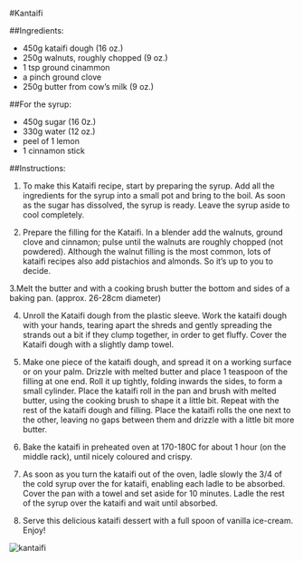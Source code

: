 #Kantaifi

##Ingredients:
- 450g kataifi dough (16 oz.)
- 250g walnuts, roughly chopped (9 oz.)
- 1 tsp ground cinammon
- a pinch ground clove
- 250g butter from cow’s milk (9 oz.)

##For the syrup:
- 450g sugar (16 0z.)
- 330g water (12 oz.)
- peel of 1 lemon
- 1 cinnamon stick

##Instructions:
1. To make this Kataifi recipe, start by preparing the syrup. Add all the ingredients for the syrup into a small pot and bring to the boil. As soon as the sugar has dissolved, the syrup is ready. Leave the syrup aside to cool completely.

2. Prepare the filling for the Kataifi. In a blender add the walnuts, ground clove and cinnamon; pulse until the walnuts are roughly chopped (not powdered). Although the walnut filling is the most common, lots of kataifi recipes also add pistachios and almonds. So it’s up to you to decide.

3.Melt the butter and with a cooking brush butter the bottom and sides of a baking pan. (approx. 26-28cm diameter)

4. Unroll the Kataifi dough from the plastic sleeve. Work the kataifi dough with your hands, tearing apart the shreds and gently spreading the strands out a bit if they clump together, in order to get fluffy. Cover the Kataifi dough with a slightly damp towel.

5. Make one piece of the kataifi dough, and spread it on a working surface or on your palm. Drizzle with melted butter and place 1 teaspoon of the filling at one end. Roll it up tightly, folding inwards the sides, to form a small cylinder. Place the kataifi roll in the pan and brush with melted butter, using the cooking brush to shape it a little bit. Repeat with the rest of the kataifi dough and filling. Place the kataifi rolls the one next to the other, leaving no gaps between them and drizzle with a little bit more butter.

6. Bake the kataifi in preheated oven at 170-180C for about 1 hour (on the middle rack), until nicely coloured and crispy.

7. As soon as  you turn the kataifi out of the oven, ladle slowly the 3/4 of the cold syrup over the for kataifi, enabling each ladle to be absorbed. Cover the pan with a towel and set aside for 10 minutes. Ladle the rest of the syrup over the kataifi and wait until absorbed.

8. Serve this delicious kataifi dessert with a full spoon of vanilla ice-cream. Enjoy!

![kantaifi](https://www.mygreekdish.com/wp-content/uploads/2014/02/Homemade-Kataifi-recipe-1-800x588.jpg)
